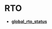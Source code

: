 # RTO<a name="EN-US_TOPIC_0000001196068077"></a>

-   **[global\_rto\_status](global_rto_status.md)**  


